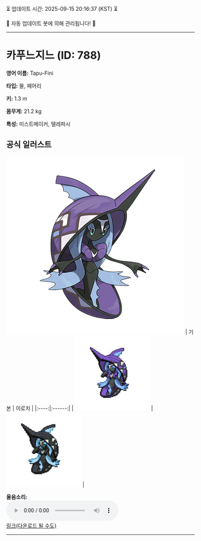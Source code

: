 
⏳ 업데이트 시간: 2025-09-15 20:16:37 (KST) ⏳

🤖 자동 업데이트 봇에 의해 관리됩니다! 🤖

---

# 카푸느지느 (ID: 788)
**영어 이름:** Tapu-Fini

**타입:** 물, 페어리

**키:** 1.3 m

**몸무게:** 21.2 kg

**특성:** 미스트메이커, 텔레파시

## 공식 일러스트
![](https://raw.githubusercontent.com/PokeAPI/sprites/master/sprites/pokemon/other/official-artwork/788.png)
| 기본 | 이로치 |
|:----:|:------:|
| <img src="https://raw.githubusercontent.com/PokeAPI/sprites/master/sprites/pokemon/788.png" width="200"> | <img src="https://raw.githubusercontent.com/PokeAPI/sprites/master/sprites/pokemon/shiny/788.png" width="200"> |

**울음소리:**<br><audio controls src="https://raw.githubusercontent.com/PokeAPI/cries/main/cries/pokemon/latest/788.ogg"></audio><br> [링크(다운로드 될 수도)](https://raw.githubusercontent.com/PokeAPI/cries/main/cries/pokemon/latest/788.ogg)


---
